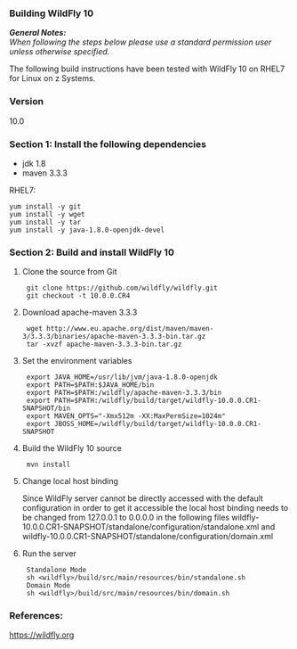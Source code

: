 ### Building WildFly 10

_**General Notes:**_ 	 
_When following the steps below please use a standard permission user unless otherwise specified._

The following build instructions have been tested with WildFly 10 on RHEL7 for Linux on z Systems.

### Version
10.0

### Section 1: Install the following dependencies
*	jdk 1.8
*	maven 3.3.3
	
RHEL7:
```
yum install -y git  
yum install -y wget  
yum install -y tar  
yum install -y java-1.8.0-openjdk-devel

```

### Section 2: Build and install WildFly 10
1. Clone the source from Git

        git clone https://github.com/wildfly/wildfly.git
		git checkout -t 10.0.0.CR4
        
2. Download apache-maven 3.3.3

        wget http://www.eu.apache.org/dist/maven/maven-3/3.3.3/binaries/apache-maven-3.3.3-bin.tar.gz
        tar -xvzf apache-maven-3.3.3-bin.tar.gz
		
3. Set the environment variables

        export JAVA_HOME=/usr/lib/jvm/java-1.8.0-openjdk
        export PATH=$PATH:$JAVA_HOME/bin
        export PATH=$PATH:/wildfly/apache-maven-3.3.3/bin
        export PATH=$PATH:/wildfly/build/target/wildfly-10.0.0.CR1-SNAPSHOT/bin
        export MAVEN_OPTS="-Xmx512m -XX:MaxPermSize=1024m"
        export JBOSS_HOME=/wildfly/build/target/wildfly-10.0.0.CR1-SNAPSHOT
	
4. Build the WildFly 10 source

        mvn install

5. Change local host binding

	Since WildFly server cannot be directly accessed with the default configuration
	in order to get it accessible the local host binding needs to be changed from
	127.0.0.1 to 0.0.0.0 in the following files
	wildfly-10.0.0.CR1-SNAPSHOT/standalone/configuration/standalone.xml and 
	wildfly-10.0.0.CR1-SNAPSHOT/standalone/configuration/domain.xml
	
6. Run the server 

	    Standalone Mode
	    sh <wildfly>/build/src/main/resources/bin/standalone.sh
	    Domain Mode
	    sh <wildfly>/build/src/main/resources/bin/domain.sh
		
### References:
https://wildfly.org